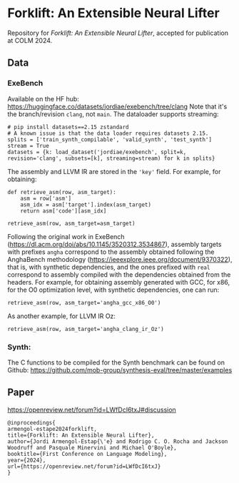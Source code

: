 # Forklift: An Extensible Neural Lifter

Repository for *Forklift: An Extensible Neural Lifter*, accepted for publication at COLM 2024.

## Data

### ExeBench

Available on the HF hub: https://huggingface.co/datasets/jordiae/exebench/tree/clang
Note that it's the branch/revision `clang`, not `main`. The dataloader supports streaming:

```
# pip install datasets==2.15 zstandard
# A known issue is that the data loader requires datasets 2.15.
splits = ['train_synth_compilable', 'valid_synth', 'test_synth']
stream = True 
datasets = {k: load_dataset('jordiae/exebench', split=k, revision='clang', subsets=[k], streaming=stream) for k in splits}
```

The assembly and LLVM IR are stored in the `'key'` field. For example, for obtaining:

```
def retrieve_asm(row, asm_target):
    asm = row['asm']
    asm_idx = asm['target'].index(asm_target)
    return asm['code'][asm_idx]

retrieve_asm(row, asm_target=asm_target)
```
Following the original work in ExeBench (https://dl.acm.org/doi/abs/10.1145/3520312.3534867), assembly targets with prefixes `angha` correspond to the assembly obtained following the AnghaBench methodology (https://ieeexplore.ieee.org/document/9370322), that is, with synthetic dependencies, and the ones prefixed with `real` correspond to assembly compiled with the dependencies obtained from the headers. For example, for obtaining assembly generated with GCC, for x86, for the O0 optimization level, with synthetic dependencies, one can run:

```
retrieve_asm(row, asm_target='angha_gcc_x86_O0')
```

As another example, for LLVM IR Oz:

```
retrieve_asm(row, asm_target='angha_clang_ir_Oz')
```

### Synth:

The C functions to be compiled for the Synth benchmark can be found on Github: https://github.com/mob-group/synthesis-eval/tree/master/examples


## Paper

https://openreview.net/forum?id=LWfDcI6txJ#discussion

```
@inproceedings{
armengol-estape2024forklift,
title={Forklift: An Extensible Neural Lifter},
author={Jordi Armengol-Estap{\'e} and Rodrigo C. O. Rocha and Jackson Woodruff and Pasquale Minervini and Michael O'Boyle},
booktitle={First Conference on Language Modeling},
year={2024},
url={https://openreview.net/forum?id=LWfDcI6txJ}
}
```
